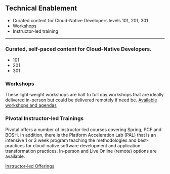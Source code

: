 ## Technical Enablement
- Curated content for Cloud-Native Developers levels 101, 201, 301
- Workshops
- Instructor-led training  
---

### Curated, self-paced content for Cloud-Native Developers.
  - 101
  - 201
  - 301

<!-- ### _Self-paced enablement_
  - APBG Webinar Series
  - Pluralsight
  - Pivotal Academy -->

### Workshops
These light-weight workshops are half to full day workshops that are ideally delivered in-person but could be delivered remotely if need be.
[Available workshops and agendas](workshops/overview.md)

### Pivotal Instructor-led Trainings
Pivotal offers a number of instructor-led courses covering Spring, PCF and BOSH. In addition, there is the Platform Acceleration Lab (PAL) that is an intensive 1 or 3 week program teaching the methodologies and best-practices for cloud-native software development and application transformation practices. In-person and Live Online (remote) options are available.

[Instructor-led Offerings](instructor_led/overview.md)

